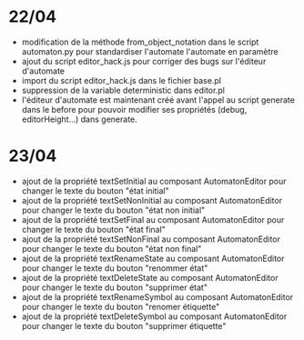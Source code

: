 # 22/04

+ modification de la méthode from_object_notation dans le script automaton.py pour standardiser l'automate l'automate en paramètre
+ ajout du script editor_hack.js pour corriger des bugs sur l'éditeur d'automate
+ import du script editor_hack.js dans le fichier base.pl
+ suppression de la variable deterministic dans editor.pl
+ l'éditeur d'automate est maintenant créé avant l'appel au script generate dans le before pour pouvoir modifier ses propriétés (debug, editorHeight...) dans generate.


# 23/04
+ ajout de la propriété textSetInitial au composant AutomatonEditor pour changer le texte du bouton "état initial"
+ ajout de la propriété textSetNonInitial au composant AutomatonEditor pour changer le texte du bouton "état non initial"
+ ajout de la propriété textSetFinal au composant AutomatonEditor pour changer le texte du bouton "état final"
+ ajout de la propriété textSetNonFinal au composant AutomatonEditor pour changer le texte du bouton "état non final"
+ ajout de la propriété textRenameState au composant AutomatonEditor pour changer le texte du bouton "renommer état"
+ ajout de la propriété textDeleteState au composant AutomatonEditor pour changer le texte du bouton "supprimer état" 
+ ajout de la propriété textRenameSymbol au composant AutomatonEditor pour changer le texte du bouton "renomer étiquette"
+ ajout de la propriété textDeleteSymbol au composant AutomatonEditor pour changer le texte du bouton "supprimer étiquette"
